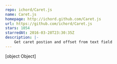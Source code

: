 ```yaml
---
repo: ichord/Caret.js
name: Caret.js
homepage: http://ichord.github.com/Caret.js
url: https://github.com/ichord/Caret.js
stars: 1054
starredAt: 2016-03-28T23:30:35Z
description: |-
    Get caret postion and offset from text field
---
```


[object Object]

